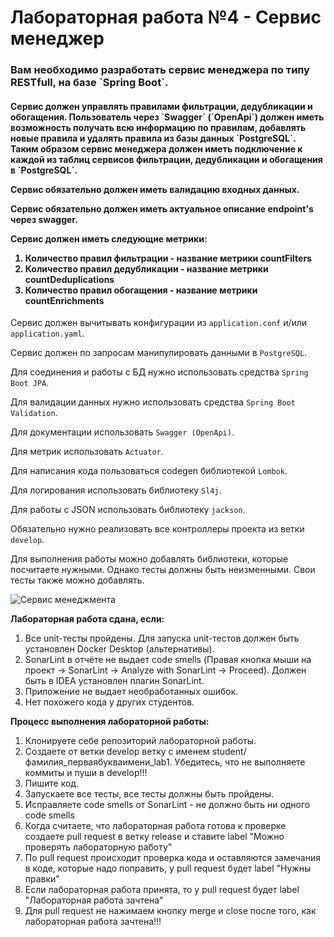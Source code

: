 <h1>Лабораторная работа №4 - Сервис менеджер</h1>

<h3>
Вам необходимо разработать сервис менеджера по типу RESTfull, на базе `Spring Boot`. 
</h3>
<h4>
Сервис должен управлять правилами фильтрации, дедубликации и обогащения.
Пользователь через `Swagger` (`OpenApi`) должен иметь возможность получать всю информацию по правилам, добавлять новые правила и удалять правила из базы данных `PostgreSQL`.
Таким образом сервис менеджера должен иметь подключение к каждой из таблиц сервисов фильтрации, дедубликации и обогащения в `PostgreSQL`.
<p>Сервис обязательно должен иметь валидацию входных данных.
<p>Сервис обязательно должен иметь актуальное описание endpoint's через swagger.
<p>Сервис должен иметь следующие метрики:
<ol>
    <li> Количество правил фильтрации - название метрики countFilters</li>
    <li> Количество правил дедубликации - название метрики countDeduplications</li>
    <li> Количество правил обогащения - название метрики countEnrichments</li>
</ol>
</h4>

Сервис должен вычитывать конфигурации из `application.conf` и/или `application.yaml`.

Сервис должен по запросам манипулировать данными в `PostgreSQL`.

Для соединения и работы с БД нужно использовать средства `Spring Boot JPA`.

Для валидации данных нужно использовать средства `Spring Boot Validation`.

Для документации использовать `Swagger (OpenApi)`.

Для метрик использовать `Actuator`.

Для написания кода пользоваться codegen библиотекой `Lombok`.

Для логирования использовать библиотеку `Sl4j`.

Для работы с JSON использовать библиотеку `jackson`.

Обязательно нужно реализовать все контроллеры проекта из ветки `develop`.

Для выполнения работы можно добавлять библиотеки, которые посчитаете нужными. Однако тесты должны быть неизменными. Свои
тесты также можно добавлять.

![Сервис менеджмента](https://github.com/new94/JavaServiceManagment/assets/3996014/2ef88a52-2f13-4e80-ae70-a4d886c785be)


**Лабораторная работа сдана, если:**
1. Все unit-тесты пройдены. Для запуска unit-тестов должен быть установлен Docker Desktop (альтернативы).
2. SonarLint в отчёте не выдает code smells (Правая кнопка мыши на проект -> SonarLint -> Analyze with SonarLint -> Proceed). Должен быть в IDEA установлен плагин SonarLint.
3. Приложение не выдает необработанных ошибок.
4. Нет похожего кода у других студентов.

**Процесс выполнения лабораторной работы:**
1. Клонируете себе репозиторий лабораторной работы.
2. Создаете от ветки develop ветку с именем student/фамилия_перваябукваимени_lab1. Убедитесь, что не выполняете коммиты и пуши в develop!!!
3. Пишите код.
4. Запускаете все тесты, все тесты должны быть пройдены.
5. Исправляете code smells от SonarLint - не должно быть ни одного code smells
6. Когда считаете, что лабораторная работа готова к проверке создаете pull request в ветку release и ставите label
   "Можно проверять лабораторную работу"
7. По pull request происходит проверка кода и оставляются замечания в коде, которые надо поправить, у pull request будет label "Нужны правки"
8. Если лабораторная работа принята, то у pull request будет label "Лабораторная работа зачтена"
9. Для pull request не нажимаем кнопку merge и close после того, как лабораторная работа зачтена!!!
